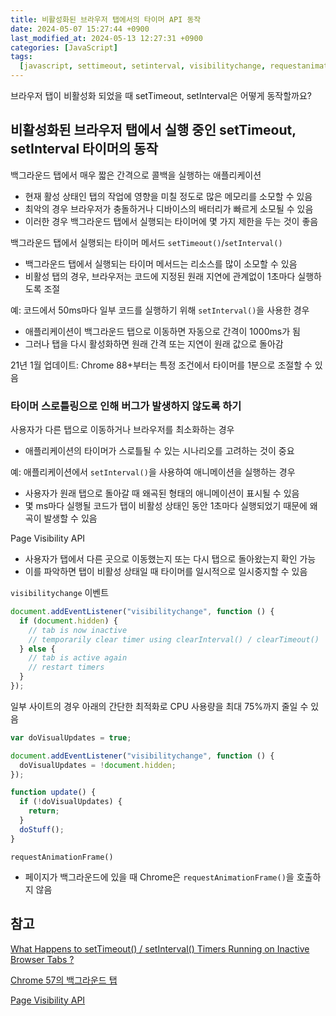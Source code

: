 ```yaml
---
title: 비활성화된 브라우저 탭에서의 타이머 API 동작
date: 2024-05-07 15:27:44 +0900
last_modified_at: 2024-05-13 12:27:31 +0900
categories: [JavaScript]
tags:
  [javascript, settimeout, setinterval, visibilitychange, requestanimationframe]
---
```


브라우저 탭이 비활성화 되었을 때 setTimeout, setInterval은 어떻게 동작할까요?

## 비활성화된 브라우저 탭에서 실행 중인 setTimeout, setInterval 타이머의 동작

백그라운드 탭에서 매우 짧은 간격으로 콜백을 실행하는 애플리케이션

- 현재 활성 상태인 탭의 작업에 영향을 미칠 정도로 많은 메모리를 소모할 수 있음
- 최악의 경우 브라우저가 충돌하거나 디바이스의 배터리가 빠르게 소모될 수 있음
- 이러한 경우 백그라운드 탭에서 실행되는 타이머에 몇 가지 제한을 두는 것이 좋음

백그라운드 탭에서 실행되는 타이머 메서드 `setTimeout()`/`setInterval()`

- 백그라운드 탭에서 실행되는 타이머 메서드는 리소스를 많이 소모할 수 있음
- 비활성 탭의 경우, 브라우저는 코드에 지정된 원래 지연에 관계없이 1초마다 실행하도록 조절

예: 코드에서 50ms마다 일부 코드를 실행하기 위해 `setInterval()`을 사용한 경우

- 애플리케이션이 백그라운드 탭으로 이동하면 자동으로 간격이 1000ms가 됨
- 그러나 탭을 다시 활성화하면 원래 간격 또는 지연이 원래 값으로 돌아감

21년 1월 업데이트: Chrome 88+부터는 특정 조건에서 타이머를 1분으로 조절할 수 있음

### 타이머 스로틀링으로 인해 버그가 발생하지 않도록 하기

사용자가 다른 탭으로 이동하거나 브라우저를 최소화하는 경우

- 애플리케이션의 타이머가 스로틀될 수 있는 시나리오를 고려하는 것이 중요

예: 애플리케이션에서 `setInterval()`을 사용하여 애니메이션을 실행하는 경우

- 사용자가 원래 탭으로 돌아갈 때 왜곡된 형태의 애니메이션이 표시될 수 있음
- 몇 ms마다 실행될 코드가 탭이 비활성 상태인 동안 1초마다 실행되었기 때문에 왜곡이 발생할 수 있음

Page Visibility API

- 사용자가 탭에서 다른 곳으로 이동했는지 또는 다시 탭으로 돌아왔는지 확인 가능
- 이를 파악하면 탭이 비활성 상태일 때 타이머를 일시적으로 일시중지할 수 있음

`visibilitychange` 이벤트

```javascript
document.addEventListener("visibilitychange", function () {
  if (document.hidden) {
    // tab is now inactive
    // temporarily clear timer using clearInterval() / clearTimeout()
  } else {
    // tab is active again
    // restart timers
  }
});
```

일부 사이트의 경우 아래의 간단한 최적화로 CPU 사용량을 최대 75%까지 줄일 수 있음

```javascript
var doVisualUpdates = true;

document.addEventListener("visibilitychange", function () {
  doVisualUpdates = !document.hidden;
});

function update() {
  if (!doVisualUpdates) {
    return;
  }
  doStuff();
}
```

`requestAnimationFrame()`

- 페이지가 백그라운드에 있을 때 Chrome은 `requestAnimationFrame()`을 호출하지 않음

## 참고

[What Happens to setTimeout() / setInterval() Timers Running on Inactive Browser Tabs ?](https://usefulangle.com/post/280/settimeout-setinterval-on-inactive-tab)

[Chrome 57의 백그라운드 탭](https://developer.chrome.com/blog/background_tabs?hl=ko)

[Page Visibility API](https://developer.mozilla.org/ko/docs/Web/API/Page_Visibility_API)
